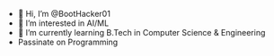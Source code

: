 - 👋 Hi, I’m @BootHacker01
- 👀 I’m interested in AI/ML
- 🌱 I’m currently learning B.Tech in Computer Science & Engineering
- Passinate on Programming

<!---
BootHacker01/BootHacker01 is a ✨ special ✨ repository because its `README.md` (this file) appears on your GitHub profile.
You can click the Preview link to take a look at your changes.
--->
